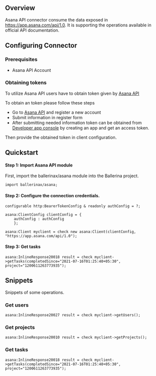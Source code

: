 ## Overview

Asana API connector consume the data exposed in https://app.asana.com/api/1.0. It is supporting the operations available in official API documentation.

## Configuring Connector

### Prerequisites

- Asana API Account

### Obtaining tokens

To utilize Asana API users have to obtain token given by [Asana API](https://asana.com/create-account)

To obtain an token please follow these steps
   * Go to [Asana API](https://asana.com/create-account) and register a new account
   * Submit information in register form
   * After submitting needed information token can be obtained from [Developer app console](https://app.asana.com/0/developer-console) by creating an app and get an access token. 

Then provide the obtained token in client configuration.

## Quickstart

#### Step 1: Import Asana API module
First, import the ballerinax/asana module into the Ballerina project.
```ballerina
import ballerinax/asana;
```
#### Step 2: Configure the connection credentials.
```ballerina
configurable http:BearerTokenConfig & readonly authConfig = ?;

asana:ClientConfig clientConfig = {
    authConfig : authConfig
    };

asana:Client myclient = check new asana:Client(clientConfig, "https://app.asana.com/api/1.0");
```
#### Step 3: Get tasks
```ballerina
asana:InlineResponse20018 result = check myclient->getTasks(completedSince="2021-07-16T01:25:40+05:30", project="1200611263773935");
```

## Snippets
Snippets of some operations.

### Get users
```ballerina
asana:InlineResponse20027 result = check myclient->getUsers();
```
### Get projects
```ballerina
asana:InlineResponse20010 result = check myclient->getProjects();
```
### Get tasks
```ballerina
asana:InlineResponse20018 result = check myclient->getTasks(completedSince="2021-07-16T01:25:40+05:30", project="1200611263773935");
```

